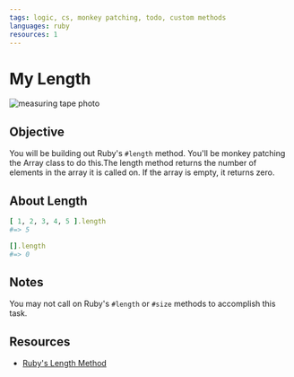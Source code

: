 ```yaml
---
tags: logic, cs, monkey patching, todo, custom methods
languages: ruby
resources: 1
---
```


# My Length

![measuring tape photo](https://s3-us-west-2.amazonaws.com/web-dev-readme-photos/cs/measuring-tape.jpg)

## Objective

You will be building out Ruby's `#length` method. You'll be monkey patching the Array class to do this.The length method returns the number of elements in the array it is called on. If the array is empty, it returns zero.

## About Length

```ruby
[ 1, 2, 3, 4, 5 ].length
#=> 5

[].length
#=> 0
```

## Notes

You may not call on Ruby's `#length` or `#size` methods to accomplish this task.

## Resources

* [Ruby's Length Method](http://ruby-doc.org/core-2.2.0/Array.html#method-i-length)
